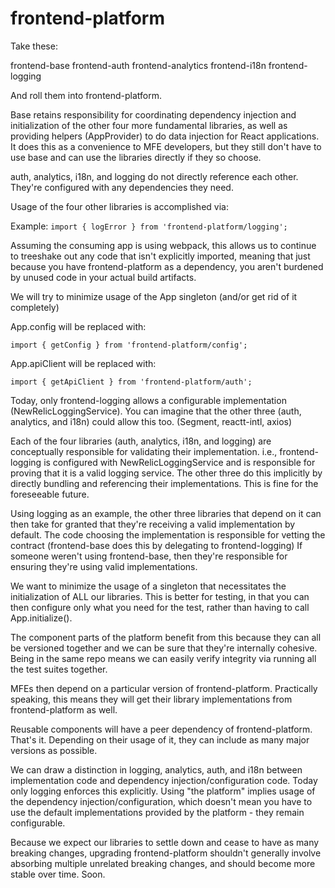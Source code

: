 # frontend-platform

Take these:

frontend-base
frontend-auth
frontend-analytics
frontend-i18n
frontend-logging

And roll them into frontend-platform.

Base retains responsibility for coordinating dependency injection and initialization of the other four more fundamental libraries, as well as providing helpers (AppProvider) to do data injection for React applications.  It does this as a convenience to MFE developers, but they still don't have to use base and can use the libraries directly if they so choose.

auth, analytics, i18n, and logging do not directly reference each other.  They're configured with any dependencies they need.

Usage of the four other libraries is accomplished via:

Example: `import { logError } from 'frontend-platform/logging';`

Assuming the consuming app is using webpack, this allows us to continue to treeshake out any code that isn't explicitly imported, meaning that just because you have frontend-platform as a dependency, you aren't burdened by unused code in your actual build artifacts.

We will try to minimize usage of the App singleton (and/or get rid of it completely)

App.config will be replaced with:

`import { getConfig } from 'frontend-platform/config';`

App.apiClient will be replaced with:

`import { getApiClient } from 'frontend-platform/auth';`

Today, only frontend-logging allows a configurable implementation (NewRelicLoggingService).  You can imagine that the other three (auth, analytics, and i18n) could allow this too.  (Segment, reactt-intl, axios)

Each of the four libraries (auth, analytics, i18n, and logging) are conceptually responsible for validating their implementation.  i.e., frontend-logging is configured with NewRelicLoggingService and is responsible for proving that it is a valid logging service.  The other three do this implicitly by directly bundling and referencing their implementations.  This is fine for the foreseeable future.

Using logging as an example, the other three libraries that depend on it can then take for granted that they're receiving a valid implementation by default.  The code choosing the implementation is responsible for vetting the contract (frontend-base does this by delegating to frontend-logging) If someone weren't using frontend-base, then they're responsible for ensuring they're using valid implementations.

We want to minimize the usage of a singleton that necessitates the initialization of ALL our libraries.  This is better for testing, in that you can then configure only what you need for the test, rather than having to call App.initialize().

The component parts of the platform benefit from this because they can all be versioned together and we can be sure that they're internally cohesive.  Being in the same repo means we can easily verify integrity via running all the test suites together.

MFEs then depend on a particular version of frontend-platform.  Practically speaking, this means they will get their library implementations from frontend-platform as well.

Reusable components will have a peer dependency of frontend-platform.  That's it.  Depending on their usage of it, they can include as many major versions as possible.

We can draw a distinction in logging, analytics, auth, and i18n between implementation code and dependency injection/configuration code.  Today only logging enforces this explicitly.  Using "the platform" implies usage of the dependency injection/configuration, which doesn't mean you have to use the default implementations provided by the platform - they remain configurable.

Because we expect our libraries to settle down and cease to have as many breaking changes, upgrading frontend-platform shouldn't generally involve absorbing multiple unrelated breaking changes, and should become more stable over time.  Soon.
